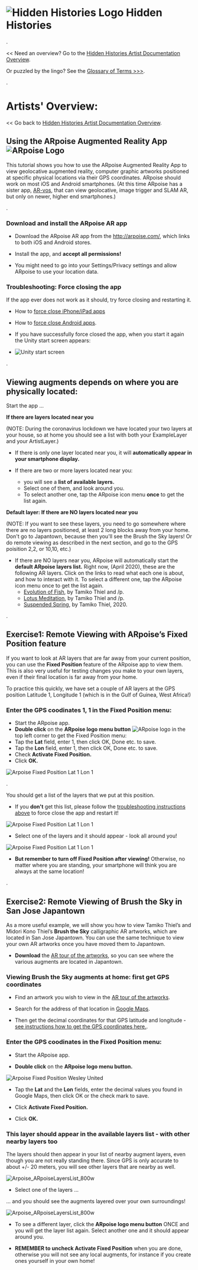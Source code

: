 # ![Hidden Histories Logo](/images/hiddenhistories-logo.png) Hidden Histories 

.

<< Need an overview? Go to the [Hidden Histories Artist Documentation Overview](http://hiddenhistoriesjtown.org/documentation).

Or puzzled by the lingo? See the [Glossary of Terms >>>](https://github.com/Hidden-Histories/Public-Resources/blob/master/documentation/ARpoiseGlossary.md#-hidden-histories-artists).

. 

# Artists' Overview:
<< Go back to [Hidden Histories Artist Documentation Overview](http://hiddenhistoriesjtown.org/documentation).

## Using the ARpoise Augmented Reality App ![ARpoise Logo](images/ARpoise_logo_rgb_64.png)

This tutorial shows you how to use the ARpoise Augmented Reality App to view geolocative augmented reality, computer graphic artworks positioned at specific physical locations via their GPS coordinates. ARpoise should work on most iOS and Android smartphones. (At this time ARpoise has a sister app, [AR-vos](UsingAR-vosApp.md#-ar-vos-augmented-reality-app), that can view geolocative, image trigger and SLAM AR, but only on newer, higher end smartphones.)

. 
### Download and install the ARpoise AR app

- Download the ARpoise AR app from the http://arpoise.com/, which links to both iOS and Android stores.

- Install the app, and **accept all permissions!**

- You might need to go into your Settings/Privacy settings  and allow ARpoise to use your location data.

### Troubleshooting: Force closing the app
If the app ever does not work as it should, try force closing and restarting it.
  - How to [force close iPhone/iPad apps](https://support.apple.com/en-us/HT201330)
  - How to [force close Android apps](https://www.tomsguide.com/us/close-android-apps,news-21281.html).
  - If you have successfully force closed the app, when you start it again the Unity start screen appears: 
  
  - ![Unity start screen](images/Unity_startScreen.png)
  
  
. 
## Viewing augments depends on where you are physically located:

Start the app ...

**If there are layers located near you** 

(NOTE: During the coronavirus lockdown we have located your two layers at your house, so at home you should see a list with both your ExampleLayer and your ArtistLayer.)

- If there is only one layer located near you, it will **automatically appear in your smartphone display.**

- If there are two or more layers located near you:
  - you will see a **list of available layers.**
  - Select one of them, and look around you. 
  - To select another one, tap the ARpoise icon menu **once** to get the list again.

**Default layer: If there are NO layers located near you**

(NOTE: If you want to see these layers, you need to go somewhere where there are no layers positioned, at least 2 long blocks away from your home. Don't go to Japantown, because then you'll see the Brush the Sky layers! Or do remote viewing as described in the next section, and go to the GPS poisition 2,2, or 10,10, etc.)

- If there are NO layers near you, ARpoise will automatically start the **default ARpoise layers list.** Right now, (April 2020), these are the following AR layers. Click on the links to read what each one is about, and how to interact with it. To select a different one, tap the ARpoise icon menu once to get the list again.
  - [Evolution of Fish](http://www.tamikothiel.com/evolutionoffish/), by Tamiko Thiel and /p. 
  - [Lotus Meditation](http://tamikothiel.com/AR/lotus-meditation.html), by Tamiko Thiel and /p. 
  - [Suspended Spring](https://youtu.be/4a4afq_DzE0), by Tamiko Thiel, 2020.

. 
## Exercise1: Remote Viewing with ARpoise’s Fixed Position feature

If you want to look at AR layers that are far away from your current position, you can use the **Fixed Position** feature of the ARpoise app to view them. This is also very useful for testing changes you make to your own layers, even if their final location is far away from your home.

To practice this quickly, we have set a couple of AR layers at the GPS position Latitude 1, Longitude 1 (which is in the Gulf of Guinea, West Africa!)

### Enter the GPS coodinates 1, 1 in the Fixed Position menu:

- Start the ARpoise app.
- **Double click** on the **ARpoise logo menu button** ![ARpoise logo](images/ARpoise_logo_rgb_64.png) in the top left corner to get the Fixed Position menu:
- Tap the **Lat** field, enter 1, then click OK, Done etc. to save.
- Tap the **Lon** field, enter 1, then click OK, Done etc. to save.
- Check **Activate Fixed Position.**
- Click **OK.**

![Arpoise Fixed Position Lat 1 Lon 1](images/Arpoise_FixedPosition1-1_white.png)

. 

You should get a list of the layers that we put at this position.
- If you **don't** get this list, please follow the [troubleshooting instructions above](UsingARpoiseApp.md#troubleshooting-force-closing-the-app) to force close the app and restart it!

![Arpoise Fixed Position Lat 1 Lon 1](images/Arpoise_FixedPositionLayerList_white.png)

- Select one of the layers and it should appear - look all around you!

![Arpoise Fixed Position Lat 1 Lon 1](images/Arpoise_FixedPositionReignOfGold_white.png)

- **But remember to turn off Fixed Position after viewing!** Otherwise, no matter where you are standing, your smartphone will think you are always at the same location!

. 

## Exercise2: Remote Viewing of Brush the Sky in San Jose Japantown

As a more useful example, we will show you how to view Tamiko Thiel’s and Midori Kono Thiel’s **Brush the Sky** calligraphic AR artworks, which are located in San Jose Japantown. You can use the same technique to view your own AR artworks once you have moved them to Japantown.

- **Download** the [AR tour of the artworks](http://tamikothiel.com/brushthesky/PR/BrushTheSky_AR-tourSanJoseJapantown.pdf), so you can see where the various augments are located in Japantown.

### Viewing Brush the Sky augments at home: first get GPS coordinates

- Find an artwork you wish to view in the [AR tour of the artworks](http://tamikothiel.com/brushthesky/PR/BrushTheSky_AR-tourSanJoseJapantown.pdf).

- Search for the address of that location in [Google Maps](https://www.google.com/maps/).

- Then get the decimal coordinates for that GPS latitude and longitude - [see instructions how to get the GPS coordinates here.](https://www.businessinsider.de/international/how-to-find-coordinates-on-google-maps/).

### Enter the GPS coodinates in the Fixed Position menu:

- Start the ARpoise app.

- **Double click** on the **ARpoise logo menu button.**

![Arpoise Fixed Position Wesley United](images/Arpoise_FixedPositionWesleyUnited_800w.png)


- Tap the **Lat** and the **Lon** fields, enter the decimal values you found in Google Maps, then click OK or the check mark to save.

- Click **Activate Fixed Position.**

- Click **OK.**

### This layer should appear in the available layers list - with other nearby layers too

The layers should then appear in your list of nearby augment layers, even though you are not really standing there. Since GPS is only accurate to about +/- 20 meters, you will see other layers that are nearby as well.

![Arpoise_ARpoiseLayersList_800w](images/Arpoise_ARpoiseLayersList_800w.png)

- Select one of the layers ...

... and you should see the augments layered over your own surroundings!

![Arpoise_ARpoiseLayersList_800w](images/Arpoise_FixedPosition_KizunaWesleyUnited_900w.png)


- To see a different layer, click the **ARpoise logo menu button** ONCE and you will get the layer list again. Select another one and it should appear around you.

- **REMEMBER to uncheck Activate Fixed Position** when you are done, otherwise you will not see any local augments, for instance if you create ones yourself in your own home!



